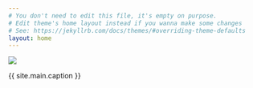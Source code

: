 ```yaml
---
# You don't need to edit this file, it's empty on purpose.
# Edit theme's home layout instead if you wanna make some changes
# See: https://jekyllrb.com/docs/themes/#overriding-theme-defaults
layout: home
---
```


<div class="main">
	<img src="{{ site.baseurl }}{{ site.main.image }}"/>
	<p>{{ site.main.caption }}</p>
</div>

